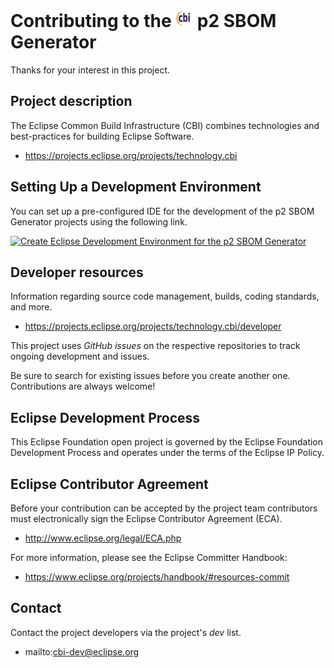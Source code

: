 # Contributing to the <img src="https://raw.githubusercontent.com/eclipse-cbi/p2repo-aggregator/main/cbi.svg" style="width: 1em;"/> p2 SBOM Generator

Thanks for your interest in this project.

## Project description

The Eclipse Common Build Infrastructure (CBI) combines technologies and best-practices for building Eclipse Software.

* https://projects.eclipse.org/projects/technology.cbi

## Setting Up a Development Environment

You can set up a pre-configured IDE for the development of the p2 SBOM Generator projects using the following link.

[![Create Eclipse Development Environment for the p2 SBOM Generator](https://download.eclipse.org/oomph/www/setups/svg/p2_SBOM.svg)](https://www.eclipse.org/setups/installer/?url=https://raw.githubusercontent.com/eclipse-cbi/p2repo-sbom/main/releng/org.eclipse.cbi.p2repo.sbom.releng.parent/setup/P2RepositorySBOMConfiguration.setup&show=true "Click to open Eclipse-Installer Auto Launch or drag onto your running installer's title area")

## Developer resources

Information regarding source code management, builds, coding standards, and more.

* https://projects.eclipse.org/projects/technology.cbi/developer

This project uses *GitHub issues* on the respective repositories to track ongoing development and issues.

Be sure to search for existing issues before you create another one.
Contributions are always welcome!

## Eclipse Development Process

This Eclipse Foundation open project is governed by the Eclipse Foundation Development Process and operates under the terms of the Eclipse IP Policy.

## Eclipse Contributor Agreement

Before your contribution can be accepted by the project team contributors must electronically sign the Eclipse Contributor Agreement (ECA).

* http://www.eclipse.org/legal/ECA.php

For more information, please see the Eclipse Committer Handbook:

*  https://www.eclipse.org/projects/handbook/#resources-commit

## Contact

Contact the project developers via the project's *dev* list.

* mailto:cbi-dev@eclipse.org 
